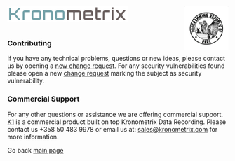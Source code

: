 <img src="/docs/img/k-logo.png" align="left" height="35" width="275" />
<img src="/docs/img/perl_logo.png" align="right" height="100" width="100" />
<br/><br/>
<br/>

### Contributing

If you have any technical problems, questions or new ideas, please
contact us by opening a [new change request](https://gitlab.com/kronometrix/recording/issues). For any security vulnerabilities found please open a new
[change request](https://gitlab.com/kronometrix/recording/issues) marking
the subject as security vulnerability.


### Commercial Support
For any other questions or assistance we are offering commercial support.
[K1](https://www.kronometrix.com/k1) is a commercial product built on top 
Kronometrix Data Recording. Please contact us +358 50 483 9978 or email us at: 
sales@kronometrix.com for more information.


Go back [main page](https://gitlab.com/kronometrix/recording/)